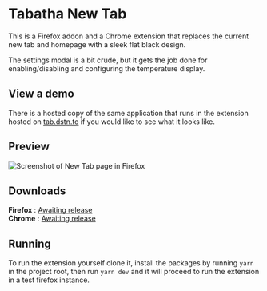 # Tabatha New Tab

This is a Firefox addon and a Chrome extension that replaces the current new tab and homepage with a sleek flat black design.

The settings modal is a bit crude, but it gets the job done for enabling/disabling and configuring the temperature display.

## View a demo

There is a hosted copy of the same application that runs in the extension hosted on [tab.dstn.to](https://tab.dstn.to) if you would like to see what it looks like.

## Preview

![Screenshot of New Tab page in Firefox](https://dustin.pics/269123faeda8538b.png)

## Downloads

**Firefox** : [Awaiting release](https://dstn.to)\
**Chrome** : [Awaiting release](https://dstn.to)

## Running

To run the extension yourself clone it, install the packages by running `yarn` in the project root, then run `yarn dev` and it will proceed to run the extension in a test firefox instance.
